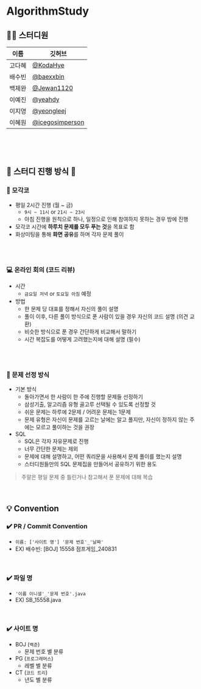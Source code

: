 # AlgorithmStudy

## 👨‍💻 스터디원

| 이름  |깃허브|
|-----|---|
| 고다혜 |[@KodaHye](https://github.com/KodaHye)|
| 배수빈 |[@baexxbin](https://github.com/baexxbin)|
| 백제완 |[@Jewan1120](https://github.com/Jewan1120)|
| 이예진 |[@yeahdy](https://github.com/yeahdy)|
| 이지영 |[@yeongleej](https://github.com/yeongleej)|
| 이혜원 |[@icegosimperson](https://github.com/icegosimperson)|


<br>
<br>
<br>


## 🌟 스터디 진행 방식 🌟

### 🌱 모각코
* 평일 2시간 진행 (월 ~ 금)
    * `9시 ~ 11시` or `21시 ~ 23시`
    * 아침 진행을 원칙으로 하나, 일정으로 인해 참여하지 못하는 경우 밤에 진행
* 모각코 시간에 **하루치 문제를 모두 푸는 것**을 목표로 함
* 화상미팅을 통해 **화면 공유**를 하며 각자 문제 풀이

<br>
<br>

### 💻 온라인 회의 (코드 리뷰)
* 시간
    * `금요일 저녁` or `토요일 아침` 예정
* 방법
    * 한 문제 당 대표를 정해서 자신의 풀이 설명
    * 풀이 이후, 다른 풀이 방식으로 푼 사람이 있을 경우 자신의 코드 설명 (의견 교환)
    * 비슷한 방식으로 푼 경우 간단하게 비교해서 말하기
    * 시간 복잡도를 어떻게 고려했는지에 대해 설명 (필수)

<br>
<br>

### 📝 문제 선정 방식
* 기본 방식
    * 돌아가면서 한 사람이 한 주에 진행할 문제들 선정하기
    * 삼성기출, 알고리즘 유형 골고루 선택될 수 있도록 선정할 것
    * 쉬운 문제는 하루에 2문제 / 어려운 문제는 1문제
    * 문제 유형은 자신이 문제를 고르는 날에는 알고 풀지만, 자신이 정하지 않는 주에는 모르고 풀이하는 것을 권장
* SQL
    * SQL은 각자 자유문제로 진행
    * 너무 간단한 문제는 제외
    * 문제에 대해 설명하고, 어떤 쿼리문을 사용해서 문제 풀이를 했는지 설명
    * 스터디원들만의 SQL 문제집을 만들어서 공유하기 위한 용도

 > 주말은 평일 문제 중 틀린거나 참고해서 푼 문제에 대해 복습

<br>

## 💡 Convention

### ✔️ PR / Commit Convention
- `이름: ['사이트 명'] '문제 번호'_'날짜'`
- EX) 배수빈: [BOJ] 15558 점프게임_240831

<br>

### ✔️ 파일 명
- `'이름 이니셜'_'문제 번호'.java`
- EX) SB_15558.java

<br>

### ✔️ 사이트 명
- BOJ (`백준`)
    - 문제 번호 별 분류
- PG (`프로그래머스`)
    - 레벨 별 분류
- CT (`코드 트리`)
    - 년도 별 분류

